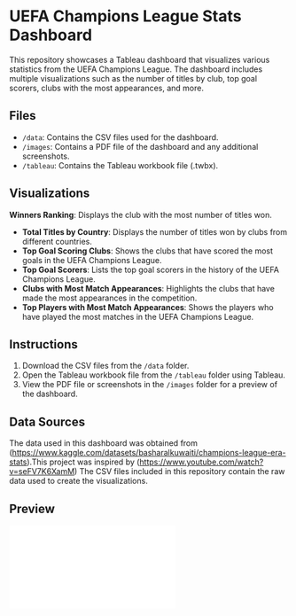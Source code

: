 # UEFA Champions League Stats Dashboard

This repository showcases a Tableau dashboard that visualizes various statistics from the UEFA Champions League. The dashboard includes multiple visualizations such as the number of titles by club, top goal scorers, clubs with the most appearances, and more.

## Files

- `/data`: Contains the CSV files used for the dashboard.
- `/images`: Contains a PDF file of the dashboard and any additional screenshots.
- `/tableau`: Contains the Tableau workbook file (.twbx).

## Visualizations
**Winners Ranking**: Displays the club with the most number of titles won.
- **Total Titles by Country**: Displays the number of titles won by clubs from different countries.
- **Top Goal Scoring Clubs**: Shows the clubs that have scored the most goals in the UEFA Champions League.
- **Top Goal Scorers**: Lists the top goal scorers in the history of the UEFA Champions League.
- **Clubs with Most Match Appearances**: Highlights the clubs that have made the most appearances in the competition.
- **Top Players with Most Match Appearances**: Shows the players who have played the most matches in the UEFA Champions League.

## Instructions

1. Download the CSV files from the `/data` folder.
2. Open the Tableau workbook file from the `/tableau` folder using Tableau.
3. View the PDF file or screenshots in the `/images` folder for a preview of the dashboard.

## Data Sources

The data used in this dashboard was obtained from (https://www.kaggle.com/datasets/basharalkuwaiti/champions-league-era-stats).This project was inspired by (https://www.youtube.com/watch?v=seFV7K6XamM) The CSV files included in this repository contain the raw data used to create the visualizations.

## Preview

![Dashboard Preview](images/UCL.pdf)

